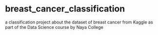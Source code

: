 # breast_cancer_classification
a classification project about the dataset of breast cancer from Kaggle as part of the Data Science course by Naya College 
